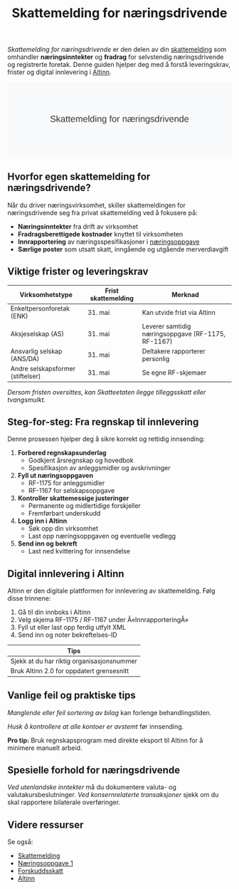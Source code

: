 ﻿---
title: "Skattemelding for næringsdrivende"
seoTitle: "Skattemelding for næringsdrivende"
description: '*Skattemelding for næringsdrivende* er den delen av din [skattemelding](/blogs/regnskap/skattemelding "Skattemelding - Komplett Guide til Utfylling og Innlever...'
---

*Skattemelding for næringsdrivende* er den delen av din [skattemelding](/blogs/regnskap/skattemelding "Skattemelding - Komplett Guide til Utfylling og Innlevering") som omhandler **næringsinntekter** og **fradrag** for selvstendig næringsdrivende og registrerte foretak. Denne guiden hjelper deg med å forstå leveringskrav, frister og digital innlevering i [Altinn](/blogs/regnskap/hva-er-altinn "Hva er Altinn? Digital kommunikasjonsplattform for offentlige etater").

![Skattemelding for næringsdrivende](skattemelding-for-naeringsdrivende.svg)

## Hvorfor egen skattemelding for næringsdrivende?

Når du driver næringsvirksomhet, skiller skattemeldingen for næringsdrivende seg fra privat skattemelding ved å fokusere på:

* **Næringsinntekter** fra drift av virksomhet
* **Fradragsberettigede kostnader** knyttet til virksomheten
* **Innrapportering** av næringsspesifikasjoner i [næringsoppgave](/blogs/regnskap/naeringsoppgave-1 "Hva er næringsoppgave? Slik fyller du ut næringsoppgave 1 og 2")
* **Særlige poster** som utsatt skatt, inngående og utgående merverdiavgift

## Viktige frister og leveringskrav

| **Virksomhetstype**               | **Frist skattemelding** | **Merknad**                                 |
|-----------------------------------|-------------------------|----------------------------------------------|
| Enkeltpersonforetak (ENK)         | 31. mai                 | Kan utvide frist via Altinn                   |
| Aksjeselskap (AS)                 | 31. mai                 | Leverer samtidig næringsoppgave (RF-1175, RF-1167) |
| Ansvarlig selskap (ANS/DA)        | 31. mai                 | Deltakere rapporterer personlig               |
| Andre selskapsformer (stiftelser) | 31. mai                 | Se egne RF-skjemaer                           |

*Dersom fristen oversittes, kan Skatteetaten ilegge tilleggsskatt eller tvangsmulkt.*

## Steg-for-steg: Fra regnskap til innlevering

Denne prosessen hjelper deg å sikre korrekt og rettidig innsending:

1. **Forbered regnskapsunderlag**
   * Godkjent årsregnskap og hovedbok
   * Spesifikasjon av anleggsmidler og avskrivninger
2. **Fyll ut næringsoppgaven**
   * RF-1175 for anleggsmidler
   * RF-1167 for selskapsoppgave
3. **Kontroller skattemessige justeringer**
   * Permanente og midlertidige forskjeller
   * Fremførbart underskudd
4. **Logg inn i Altinn**
   * Søk opp din virksomhet
   * Last opp næringsoppgaven og eventuelle vedlegg
5. **Send inn og bekreft**
   * Last ned kvittering for innsendelse

## Digital innlevering i Altinn

Altinn er den digitale plattformen for innlevering av skattemelding. Følg disse trinnene:

1. Gå til din innboks i Altinn
2. Velg skjema RF-1175 / RF-1167 under Â«InnrapporteringÂ»
3. Fyll ut eller last opp ferdig utfylt XML
4. Send inn og noter bekreftelses-ID

| **Tips**                             |
|-------------------------------------|
| Sjekk at du har riktig organisasjonsnummer | 
| Bruk Altinn 2.0 for oppdatert grensesnitt | 

## Vanlige feil og praktiske tips

*Manglende eller feil sortering av bilag* kan forlenge behandlingstiden.

*Husk å kontrollere at alle kontoer er avstemt* før innsending.

**Pro tip:** Bruk regnskapsprogram med direkte eksport til Altinn for å minimere manuelt arbeid.

## Spesielle forhold for næringsdrivende

*Ved utenlandske inntekter* må du dokumentere valuta- og valutakursbeslutninger.
*Ved konsernrelaterte transaksjoner* sjekk om du skal rapportere bilaterale overføringer.

## Videre ressurser

Se også:

- [Skattemelding](/blogs/regnskap/skattemelding "Skattemelding - Komplett Guide til Utfylling og Innlevering")
- [Næringsoppgave 1](/blogs/regnskap/naeringsoppgave-1 "Hva er næringsoppgave? Slik fyller du ut næringsoppgave 1 og 2")
- [Forskuddsskatt](/blogs/regnskap/hva-er-forskuddsskatt "Hva er Forskuddsskatt? Beregning og Innbetaling")
- [Altinn](/blogs/regnskap/hva-er-altinn "Hva er Altinn? Digital kommunikasjonsplattform for offentlige etater")










